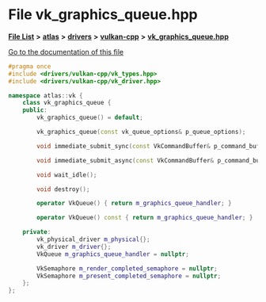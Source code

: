 

# File vk\_graphics\_queue.hpp

[**File List**](files.md) **>** [**atlas**](dir_1e6ffef027cfcf7ded3287660b505c9f.md) **>** [**drivers**](dir_1605561db8076fbb4262fa758aa3edc0.md) **>** [**vulkan-cpp**](dir_47b67bd74134333dd9ae7c9592fa3f49.md) **>** [**vk\_graphics\_queue.hpp**](vk__graphics__queue_8hpp.md)

[Go to the documentation of this file](vk__graphics__queue_8hpp.md)


```C++
#pragma once
#include <drivers/vulkan-cpp/vk_types.hpp>
#include <drivers/vulkan-cpp/vk_driver.hpp>

namespace atlas::vk {
    class vk_graphics_queue {
    public:
        vk_graphics_queue() = default;

        vk_graphics_queue(const vk_queue_options& p_queue_options);

        void immediate_submit_sync(const VkCommandBuffer& p_command_buffer);

        void immediate_submit_async(const VkCommandBuffer& p_command_buffer);

        void wait_idle();

        void destroy();

        operator VkQueue() { return m_graphics_queue_handler; }

        operator VkQueue() const { return m_graphics_queue_handler; }

    private:
        vk_physical_driver m_physical{};
        vk_driver m_driver{};
        VkQueue m_graphics_queue_handler = nullptr;

        VkSemaphore m_render_completed_semaphore = nullptr;
        VkSemaphore m_present_completed_semaphore = nullptr;
    };
};
```


